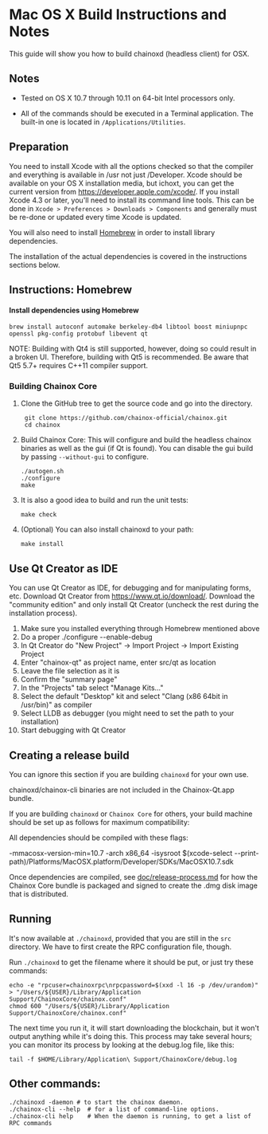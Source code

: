 Mac OS X Build Instructions and Notes
====================================
This guide will show you how to build chainoxd (headless client) for OSX.

Notes
-----

* Tested on OS X 10.7 through 10.11 on 64-bit Intel processors only.

* All of the commands should be executed in a Terminal application. The
built-in one is located in `/Applications/Utilities`.

Preparation
-----------

You need to install Xcode with all the options checked so that the compiler
and everything is available in /usr not just /Developer. Xcode should be
available on your OS X installation media, but ichoxt, you can get the
current version from https://developer.apple.com/xcode/. If you install
Xcode 4.3 or later, you'll need to install its command line tools. This can
be done in `Xcode > Preferences > Downloads > Components` and generally must
be re-done or updated every time Xcode is updated.

You will also need to install [Homebrew](http://brew.sh) in order to install library
dependencies.

The installation of the actual dependencies is covered in the instructions
sections below.

Instructions: Homebrew
----------------------

#### Install dependencies using Homebrew

    brew install autoconf automake berkeley-db4 libtool boost miniupnpc openssl pkg-config protobuf libevent qt

NOTE: Building with Qt4 is still supported, however, doing so could result in a broken UI. Therefore, building with Qt5 is recommended. Be aware that Qt5 5.7+ requires C++11 compiler support.

### Building Chainox Core

1. Clone the GitHub tree to get the source code and go into the directory.

        git clone https://github.com/chainox-official/chainox.git
        cd chainox

2.  Build Chainox Core:
    This will configure and build the headless chainox binaries as well as the gui (if Qt is found).
    You can disable the gui build by passing `--without-gui` to configure.

        ./autogen.sh
        ./configure
        make

3.  It is also a good idea to build and run the unit tests:

        make check

4.  (Optional) You can also install chainoxd to your path:

        make install

Use Qt Creator as IDE
------------------------
You can use Qt Creator as IDE, for debugging and for manipulating forms, etc.
Download Qt Creator from https://www.qt.io/download/. Download the "community edition" and only install Qt Creator (uncheck the rest during the installation process).

1. Make sure you installed everything through Homebrew mentioned above
2. Do a proper ./configure --enable-debug
3. In Qt Creator do "New Project" -> Import Project -> Import Existing Project
4. Enter "chainox-qt" as project name, enter src/qt as location
5. Leave the file selection as it is
6. Confirm the "summary page"
7. In the "Projects" tab select "Manage Kits..."
8. Select the default "Desktop" kit and select "Clang (x86 64bit in /usr/bin)" as compiler
9. Select LLDB as debugger (you might need to set the path to your installation)
10. Start debugging with Qt Creator

Creating a release build
------------------------
You can ignore this section if you are building `chainoxd` for your own use.

chainoxd/chainox-cli binaries are not included in the Chainox-Qt.app bundle.

If you are building `chainoxd` or `Chainox Core` for others, your build machine should be set up
as follows for maximum compatibility:

All dependencies should be compiled with these flags:

 -mmacosx-version-min=10.7
 -arch x86_64
 -isysroot $(xcode-select --print-path)/Platforms/MacOSX.platform/Developer/SDKs/MacOSX10.7.sdk

Once dependencies are compiled, see [doc/release-process.md](release-process.md) for how the Chainox Core
bundle is packaged and signed to create the .dmg disk image that is distributed.

Running
-------

It's now available at `./chainoxd`, provided that you are still in the `src`
directory. We have to first create the RPC configuration file, though.

Run `./chainoxd` to get the filename where it should be put, or just try these
commands:

    echo -e "rpcuser=chainoxrpc\nrpcpassword=$(xxd -l 16 -p /dev/urandom)" > "/Users/${USER}/Library/Application Support/ChainoxCore/chainox.conf"
    chmod 600 "/Users/${USER}/Library/Application Support/ChainoxCore/chainox.conf"

The next time you run it, it will start downloading the blockchain, but it won't
output anything while it's doing this. This process may take several hours;
you can monitor its process by looking at the debug.log file, like this:

    tail -f $HOME/Library/Application\ Support/ChainoxCore/debug.log

Other commands:
-------

    ./chainoxd -daemon # to start the chainox daemon.
    ./chainox-cli --help  # for a list of command-line options.
    ./chainox-cli help    # When the daemon is running, to get a list of RPC commands
